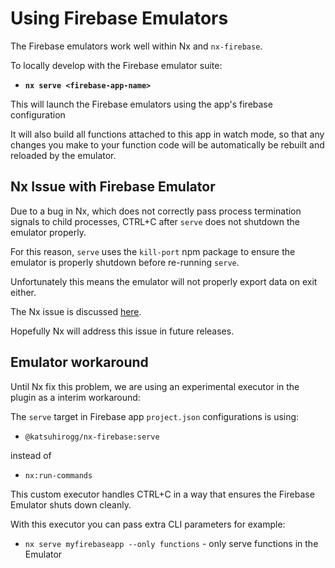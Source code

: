 # Using Firebase Emulators

The Firebase emulators work well within Nx and `nx-firebase`.

To locally develop with the Firebase emulator suite:

- **`nx serve <firebase-app-name>`**

This will launch the Firebase emulators using the app's firebase configuration

It will also build all functions attached to this app in watch mode, so that any changes you make to your function code will be automatically be rebuilt and reloaded by the emulator.

## Nx Issue with Firebase Emulator

Due to a bug in Nx, which does not correctly pass process termination signals to child processes, CTRL+C after `serve` does not shutdown the emulator properly.

For this reason, `serve` uses the `kill-port` npm package to ensure the emulator is properly shutdown before re-running `serve`.

Unfortunately this means the emulator will not properly export data on exit either.

The Nx issue is discussed [here](https://github.com/simondotm/nx-firebase/issues/40).

Hopefully Nx will address this issue in future releases.

## Emulator workaround

Until Nx fix this problem, we are using an experimental executor in the plugin as a interim workaround:

The `serve` target in Firebase app `project.json` configurations is using:

- `@katsuhirogg/nx-firebase:serve`

instead of

- `nx:run-commands`

This custom executor handles CTRL+C in a way that ensures the Firebase Emulator shuts down cleanly.

With this executor you can pass extra CLI parameters for example:

- `nx serve myfirebaseapp --only functions` - only serve functions in the Emulator

